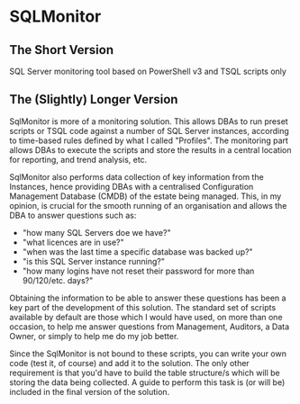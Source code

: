 # SQLMonitor

## The Short Version

SQL Server monitoring tool based on PowerShell v3 and TSQL scripts only

## The (Slightly) Longer Version

SqlMonitor is more of a monitoring solution. This allows DBAs to run preset scripts or TSQL code against a number of SQL Server instances, according to time-based rules defined by what I called "Profiles". The monitoring part allows DBAs to execute the scripts and store the results in a central location for reporting, and trend analysis, etc.

SqlMonitor also performs data collection of key information from the Instances, hence providing DBAs with a centralised Configuration Management Database (CMDB) of the estate being managed. This, in my opinion, is crucial for the smooth running of an organisation and allows the DBA to answer questions such as:

* "how many SQL Servers doe we have?"
* "what licences are in use?"
* "when was the last time a specific database was backed up?"
* "is this SQL Server instance running?"
* "how many logins have not reset their password for more than 90/120/etc. days?"

Obtaining the information to be able to answer these questions has been a key part of the development of this solution. The standard set of scripts available by default are those which I would have used, on more than one occasion, to help me answer questions from Management, Auditors, a Data Owner, or simply to help me do my job better.

Since the SqlMonitor is not bound to these scripts, you can write your own code (test it, of course) and add it to the solution. The only other requirement is that you'd have to build
the table structure/s which will be storing the data being collected. A guide to perform this task is (or will be) included in the final version of the solution.
